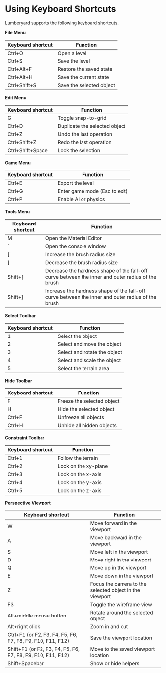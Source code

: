 # Using Keyboard Shortcuts<a name="lumberyard-editor-shortcut-keys"></a>

Lumberyard supports the following keyboard shortcuts\.


**File Menu**  

| Keyboard shortcut | Function | 
| --- | --- | 
| Ctrl\+O | Open a level | 
| Ctrl\+S | Save the level | 
| Ctrl\+Alt\+F | Restore the saved state | 
| Ctrl\+Alt\+H | Save the current state | 
| Ctrl\+Shift\+S | Save the selected object | 


**Edit Menu**  

| Keyboard shortcut | Function | 
| --- | --- | 
| G | Toggle snap\-to\-grid | 
| Ctrl\+D | Duplicate the selected object | 
| Ctrl\+Z | Undo the last operation | 
| Ctrl\+Shift\+Z | Redo the last operation | 
| Ctrl\+Shift\+Space | Lock the selection | 


**Game Menu**  

| Keyboard shortcut | Function | 
| --- | --- | 
| Ctrl\+E | Export the level  | 
| Ctrl\+G | Enter game mode \(Esc to exit\) | 
| Ctrl\+P | Enable AI or physics | 


**Tools Menu**  

| Keyboard shortcut | Function | 
| --- | --- | 
| M | Open the Material Editor | 
| ` | Open the console window | 
| \[ | Increase the brush radius size | 
| \] | Decrease the brush radius size | 
| Shift\+\[ | Decrease the hardness shape of the fall\-off curve between the inner and outer radius of the brush | 
| Shift\+\] | Increase the hardness shape of the fall\-off curve between the inner and outer radius of the brush | 


**Select Toolbar**  

| Keyboard shortcut | Function | 
| --- | --- | 
| 1 | Select the object | 
| 2 | Select and move the object | 
| 3 | Select and rotate the object | 
| 4 | Select and scale the object | 
| 5 | Select the terrain area | 


**Hide Toolbar**  

| Keyboard shortcut | Function | 
| --- | --- | 
| F | Freeze the selected object | 
| H | Hide the selected object | 
| Ctrl\+F | Unfreeze all objects | 
| Ctrl\+H | Unhide all hidden objects | 


**Constraint Toolbar**  

| Keyboard shortcut | Function | 
| --- | --- | 
| Ctrl\+1 | Follow the terrain | 
| Ctrl\+2 | Lock on the xy\-plane | 
| Ctrl\+3 | Lock on the x\-axis | 
| Ctrl\+4 | Lock on the y\-axis | 
| Ctrl\+5 | Lock on the z\-axis | 


**Perspective Viewport**  

| Keyboard shortcut | Function | 
| --- | --- | 
| W | Move forward in the viewport | 
| A | Move backward in the viewport | 
| S | Move left in the viewport | 
| D | Move right in the viewport | 
| Q | Move up in the viewport | 
| E | Move down in the viewport | 
| Z | Focus the camera to the selected object in the viewport  | 
| F3 | Toggle the wireframe view | 
| Alt\+middle mouse button | Rotate around the selected object | 
| Alt\+right click | Zoom in and out | 
| Ctrl\+F1 \(or F2, F3, F4, F5, F6, F7, F8, F9, F10, F11, F12\) | Save the viewport location | 
| Shift\+F1 \(or F2, F3, F4, F5, F6, F7, F8, F9, F10, F11, F12\) | Move to the saved viewport location | 
| Shift\+Spacebar | Show or hide helpers | 